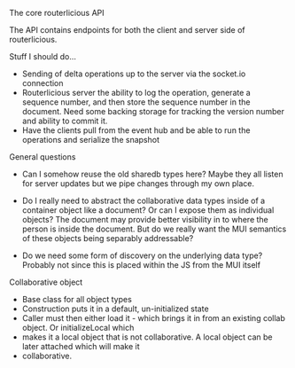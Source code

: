 The core routerlicious API

The API contains endpoints for both the client and server side of routerlicious.


Stuff I should do...
* Sending of delta operations up to the server via the socket.io connection
* Routerlicious server the ability to log the operation, generate a sequence number, and then store the sequence
  number in the document. Need some backing storage for tracking the version number and ability to commit it.
* Have the clients pull from the event hub and be able to run the operations and serialize the snapshot

General questions
* Can I somehow reuse the old sharedb types here? Maybe they all listen for server updates but we pipe changes
  through my own place.
* Do I really need to abstract the collaborative data types inside of a container object like a document? Or can I expose    them as individual objects? The document may provide better visibility in to where the person is inside the document.
  But do we really want the MUI semantics of these objects being separably addressable?

* Do we need some form of discovery on the underlying data type? Probably not since this is placed within the JS from
  the MUI itself



Collaborative object
* Base class for all object types
* Construction puts it in a default, un-initialized state
* Caller must then either load it - which brings it in from an existing collab object. Or initializeLocal which
* makes it a local object that is not collaborative. A local object can be later attached which will make it
* collaborative.